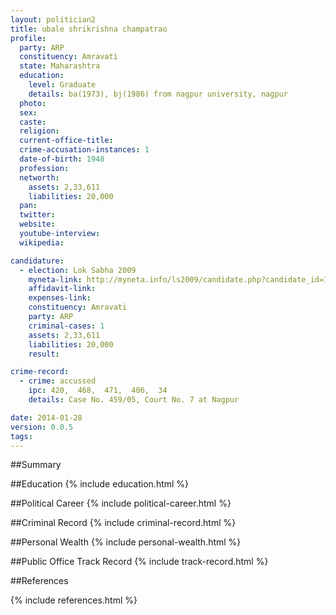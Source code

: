 ```yaml
---
layout: politician2
title: ubale shrikrishna champatrao
profile: 
  party: ARP
  constituency: Amravati
  state: Maharashtra
  education: 
    level: Graduate
    details: ba(1973), bj(1986) from nagpur university, nagpur
  photo: 
  sex: 
  caste: 
  religion: 
  current-office-title: 
  crime-accusation-instances: 1
  date-of-birth: 1948
  profession: 
  networth: 
    assets: 2,33,611
    liabilities: 20,000
  pan: 
  twitter: 
  website: 
  youtube-interview: 
  wikipedia: 

candidature: 
  - election: Lok Sabha 2009
    myneta-link: http://myneta.info/ls2009/candidate.php?candidate_id=166
    affidavit-link: 
    expenses-link: 
    constituency: Amravati 
    party: ARP
    criminal-cases: 1
    assets: 2,33,611
    liabilities: 20,000
    result:  

crime-record: 
  - crime: accussed
    ipc: 420,  468,  471,  406,  34
    details: Case No. 459/05, Court No. 7 at Nagpur 

date: 2014-01-28
version: 0.0.5
tags: 
---
```

##Summary


##Education
{% include education.html %}


##Political Career
{% include political-career.html %}


##Criminal Record
{% include criminal-record.html %}


##Personal Wealth
{% include personal-wealth.html %}


##Public Office Track Record
{% include track-record.html %}


##References


{% include references.html %}